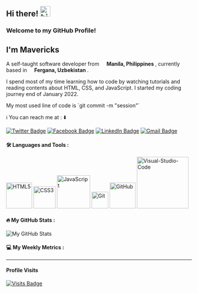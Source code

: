 <!--
**mavericks-db/mavericks-db** is a ✨ _special_ ✨ repository because its `README.md` (this file) appears on your GitHub profile.

Here are some ideas to get you started:

- 🔭 I’m currently working on ...
- 🌱 I’m currently learning ...
- 👯 I’m looking to collaborate on ...
- 🤔 I’m looking for help with ...
- 💬 Ask me about ...
- 📫 How to reach me: ...
- 😄 Pronouns: ...
- ⚡ Fun fact: ...
-->
## Hi there!  <img src="https://user-images.githubusercontent.com/1303154/88677602-1635ba80-d120-11ea-84d8-d263ba5fc3c0.gif" width="28px" alt="hi">

### Welcome to my GitHub Profile! <br>
## I'm Mavericks <img src="https://emojis.slackmojis.com/emojis/images/1531849430/4246/blob-sunglasses.gif?1531849430" width="15"/>

<p>A self-taught software developer from <img src="https://cdn-icons-png.flaticon.com/512/330/330493.png" width="12"> <b> Manila, Philippines </b>, currently based in <img src="https://cdn-icons-png.flaticon.com/512/330/330495.png" width="12"> <b> Fergana, Uzbekistan </b>. </p>

<p>I spend most of my time learning how to code by watching tutorials and reading contents about HTML, CSS, and JavaScript. I started my coding journey end of January 2022.</p>

<p> My most used line of code is `git commit -m "session"` <img src="https://cdn-icons.flaticon.com/png/512/1240/premium/1240970.png?token=exp=1645902921~hmac=8e9b913bc1c8cc0b7704c8dd30553365" width="12"> </p>

:information_source: You can reach me at : :arrow_down:

[![Twitter Badge](https://img.shields.io/badge/-mavericks__db-white?logo=Twitter&logoColor=1DA1F2&style=plastic)](https://twitter.com/mavericks_db)
[![Facebook Badge](https://img.shields.io/badge/-mavericksdb-white?logo=Facebook&logoColor=1877F2&style=plastic)](https://www.facebook.com/mavericksdb/)
[![LinkedIn Badge](https://img.shields.io/badge/-mavericks--db-white?logo=LinkedIn&logoColor=0A66C2&style=plastic)](https://www.linkedin.com/in/mavericks-db/)
[![Gmail Badge](https://img.shields.io/badge/-@balitaanmavericks-white?logo=Gmail&logoColor=EA4335&style=plastic)](mailto:balitaanmavericks@gmail.com)


#### :hammer_and_wrench: Languages and Tools :
<img alt="HTML5" width="70px" src="https://img.shields.io/badge/-HTML5-white?logo=html5&logoColor=E34F26&style=plastic"/> <img alt="CSS3" width="60px" src="https://img.shields.io/badge/-CSS3-white?logo=css3&logoColor=1572B6&style=plastic"/> <img alt="JavaScript" width="90px" src="https://img.shields.io/badge/-JavaScript-white?logo=javascript&logoColor=F7DF1E&style=plastic"/> <img alt="Git" width="45px" src="https://img.shields.io/badge/-Git-white?logo=git&logoColor=F05032&style=plastic"/> <img alt="GitHub" width="70px" src="https://img.shields.io/badge/-GitHub-white?logo=github&logoColor=181717&style=plastic"/> <img alt="Visual-Studio-Code" width="140px" src="https://img.shields.io/badge/-Visual%20Studio%20Code-white?logo=visual-studio-code&logoColor=007ACC&style=plastic"/>

#### :fire: My GitHub Stats :
![My GitHub Stats](https://github-readme-stats.vercel.app/api?username=mavericks-db&count_private=true&theme=tokyonight&hide=contribs,prs)

#### :computer: My Weekly Metrics :
<!--START_SECTION:waka-->
<!--END_SECTION:waka-->

------------
#### Profile Visits

[![Visits Badge](https://badges.pufler.dev/visits/mavericks-db/mavericks-db)](https://badges.pufler.dev)
